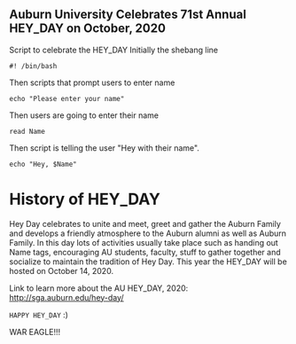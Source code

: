 ## Auburn University Celebrates 71st Annual HEY_DAY on October, 2020
Script to celebrate the HEY_DAY
Initially the shebang line

`#! /bin/bash`

Then scripts that prompt users to enter name

`echo "Please enter your name"`

Then users are going to enter their name

`read Name`

Then script is telling the user "Hey with their name".

`echo "Hey, $Name"`


# History of HEY_DAY
Hey Day celebrates to unite and meet, greet and gather the Auburn Family and develops a friendly atmosphere to the Auburn alumni as well as Auburn Family. In this day lots of activities usually take place such as handing out Name tags, encouraging AU students, faculty, stuff to gather together and socialize to maintain the tradition of Hey Day. This year the HEY_DAY will be hosted on October 14, 2020. 

Link to learn more about the AU HEY_DAY, 2020: http://sga.auburn.edu/hey-day/


`HAPPY HEY_DAY` :)

 WAR EAGLE!!!

